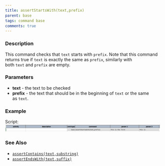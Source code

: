 ```yaml
---
title: assertStartsWith(text,prefix)
parent: base
tags: command base
comments: true
---
```



### Description
This command checks that `text` starts with `prefix`. Note that this command returns true if `text` is exactly the 
same as `prefix`, similarly with both `text` and `prefix` are empty.


### Parameters
- **text** \- the text to be checked
- **prefix** \- the text that should be in the beginning of `text` or the same as `text`.


### Example
Script:<br/>
![script](image/assertStartsWith_01.png)


### See Also
- [`assertContains(text,substring)`](assertContains(text,substring))
- [`assertEndsWith(text,suffix)`](assertEndsWith(text,suffix))
